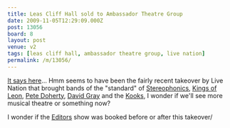 ```yaml
---
title: Leas Cliff Hall sold to Ambassador Theatre Group
date: 2009-11-05T12:29:09.000Z
post: 13056
board: 8
layout: post
venue: v2
tags: [leas cliff hall, ambassador theatre group, live nation]
permalink: /m/13056/
---
```

<a href="http://www.kentonline.co.uk/kentonline/news/2009/november/4/leas_cliff_hall_sold_as_part_o.aspx">It says here</a>... Hmm seems to have been the fairly recent takeover by Live Nation that brought bands of the "standard" of <a href="/wiki/stereophonics">Stereophonics</a>, <a href="/wiki/kings+of+leon">Kings of Leon</a>, <a href="/wiki/pete+doherty">Pete Doherty</a>, <a href="/wiki/david+gray">David Gray</a> and the <a href="/wiki/kooks">Kooks</a>, I wonder if we'll see more musical theatre or something now?

I wonder if the <a href="/wiki/editors">Editors</a> show was booked before or after this takeover/
